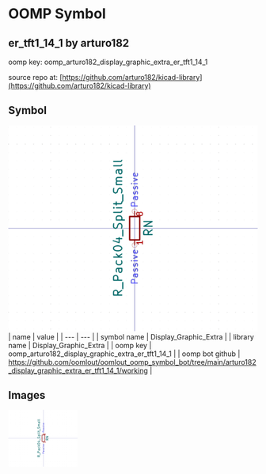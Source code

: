 # OOMP Symbol  
## er_tft1_14_1  by arturo182  
  
oomp key: oomp_arturo182_display_graphic_extra_er_tft1_14_1  
  
source repo at: [https://github.com/arturo182/kicad-library](https://github.com/arturo182/kicad-library)  
## Symbol  
  
[![working.png](working_600.png)](working.png)  
| name | value | 
| --- | --- | 
| symbol name | Display_Graphic_Extra | 
| library name | Display_Graphic_Extra | 
| oomp key | oomp_arturo182_display_graphic_extra_er_tft1_14_1 | 
| oomp bot github | https://github.com/oomlout/oomlout_oomp_symbol_bot/tree/main/arturo182_display_graphic_extra_er_tft1_14_1/working | 
## Images  
  
[![working.png](working_140.png)](working.png)  
